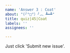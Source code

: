 ```yaml
---
name: 'Answer 3 : Coat'
about: "(╯°□°）╯︵ ┻━┻"
title: quiz|45|Coat
labels: ''
assignees: ''

---
```


Just click 'Submit new issue'.
